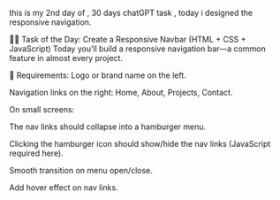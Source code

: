 this is my 2nd day of , 30 days chatGPT task , today i designed the responsive navigation.

🧑‍💻 Task of the Day: Create a Responsive Navbar (HTML + CSS + JavaScript)
Today you’ll build a responsive navigation bar—a common feature in almost every project.

🎯 Requirements:
Logo or brand name on the left.

Navigation links on the right: Home, About, Projects, Contact.

On small screens:

The nav links should collapse into a hamburger menu.

Clicking the hamburger icon should show/hide the nav links (JavaScript required here).

Smooth transition on menu open/close.

Add hover effect on nav links.
